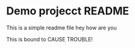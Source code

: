 # Demo projecct  README

This is a simple readme file hey how are you

This is bound to CAUSE TROUBLE!




